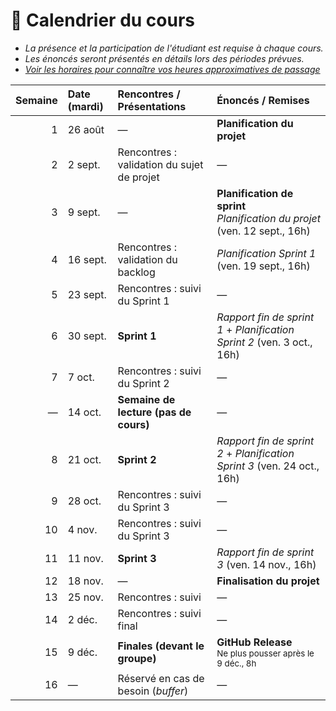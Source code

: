 # 📅 Calendrier du cours

- *La présence et la participation de l'étudiant est requise à chaque cours.*
- *Les énoncés seront présentés en détails lors des périodes prévues.*
- *[Voir les horaires pour connaître vos heures approximatives de passage](horaires.md)*

| Semaine | Date (mardi) | Rencontres / Présentations | Énoncés / Remises |
|---:|:---|:---|:---|
| 1 | 26 août | — | <Badge type="info" text="Énoncé" /> **Planification du projet** |
| 2 | 2 sept. | Rencontres : validation du sujet de projet | — |
| 3 | 9 sept. | — | <Badge type="info" text="Énoncé" /> **Planification de sprint**<br><Badge type="warning" text="Remise" /> *Planification du projet* (ven. 12 sept., 16h) |
| 4 | 16 sept. | Rencontres : validation du backlog | <Badge type="warning" text="Remise" /> *Planification Sprint 1* (ven. 19 sept., 16h) |
| 5 | 23 sept. | Rencontres : suivi du Sprint 1 | — |
| 6 | 30 sept. | <Badge type="tip" text="Présentation" /> **Sprint 1** | <Badge type="warning" text="Remise" /> *Rapport fin de sprint 1* + *Planification Sprint 2* (ven. 3 oct., 16h) |
| 7 | 7 oct. | Rencontres : suivi du Sprint 2 | — |
| — | 14 oct. | <Badge type="info" text="Pause" /> **Semaine de lecture (pas de cours)** | — |
| 8 | 21 oct. | <Badge type="tip" text="Présentation" /> **Sprint 2** | <Badge type="warning" text="Remise" /> *Rapport fin de sprint 2* + *Planification Sprint 3* (ven. 24 oct., 16h) |
| 9 | 28 oct. | Rencontres : suivi du Sprint 3 | — |
| 10 | 4 nov. | Rencontres : suivi du Sprint 3 | — |
| 11 | 11 nov. | <Badge type="tip" text="Présentation" /> **Sprint 3** | <Badge type="warning" text="Remise" /> *Rapport fin de sprint 3* (ven. 14 nov., 16h) |
| 12 | 18 nov. | — | <Badge type="info" text="Énoncé" /> **Finalisation du projet** |
| 13 | 25 nov. | Rencontres : suivi | — |
| 14 | 2 déc. | Rencontres : suivi final | — |
| 15 | 9 déc. | <Badge type="tip" text="Présentations" /> **Finales (devant le groupe)** | <Badge type="danger" text="Remise finale" /> **GitHub Release**<br><small>Ne plus pousser après le 9 déc., 8h</small> |
| 16 | — | Réservé en cas de besoin (*buffer*) | — |
